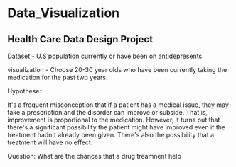 # Data_Visualization
 
## Health Care Data Design Project

Dataset - U.S population currently or have been on antidepresents 

visualization - Choose 20-30 year olds who have been currently taking the medication for the past two years.

Hypothese: 

It's a frequent misconception that if a patient has a medical issue, they may take a prescription and the disorder can improve or subside. That is, improvement is proportional to the medication. However, it turns out that there's a significant possibility the patient might have improved even if the treatment hadn't already been given. There's also the possibility that a treatment will have no effect.

Question:  What are the chances that a drug treamnent help 

